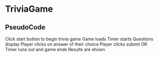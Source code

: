 # TriviaGame

## PseudoCode
Click start button to begin trivia game
Game loads
    Timer starts
    Questions display
Player clicks on answer of their choice
    Player clicks submit
    OR
    Timer runs out and game ends
Results are shown
